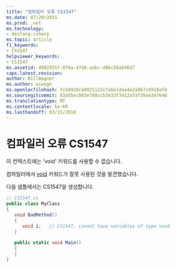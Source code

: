 ```yaml
---
title: "컴파일러 오류 CS1547"
ms.date: 07/20/2015
ms.prod: .net
ms.technology:
- devlang-csharp
ms.topic: article
f1_keywords:
- CS1547
helpviewer_keywords:
- CS1547
ms.assetid: 40029557-076a-47d8-aabc-d86c56a846d7
caps.latest.revision: 
author: BillWagner
ms.author: wiwagn
ms.openlocfilehash: fc60910cb0021122cfa6e1daa4a2a067c6918af8
ms.sourcegitcommit: 83dd5ec003e788ccb3e33f3412a7af39ae347646
ms.translationtype: MT
ms.contentlocale: ko-KR
ms.lasthandoff: 03/15/2018
---
```

# <a name="compiler-error-cs1547"></a>컴파일러 오류 CS1547
이 컨텍스트에는 'void' 키워드를 사용할 수 없습니다.  
  
 컴파일러에서 [void](../../csharp/language-reference/keywords/void.md) 키워드가 잘못 사용된 것을 발견했습니다.  
  
 다음 샘플에서는 CS1547을 생성합니다.  
  
```csharp  
// CS1547.cs  
public class MyClass  
{  
   void BadMethod()  
   {  
      void i;   // CS1547, cannot have variables of type void  
   }  
  
   public static void Main()  
   {  
   }  
}  
```
